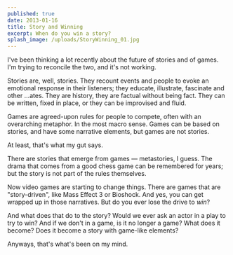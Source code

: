 ```yaml
---
published: true
date: 2013-01-16
title: Story and Winning
excerpt: When do you win a story?
splash_image: /uploads/StoryWinning_01.jpg
---
```

I've been thinking a lot recently about the future of stories and of games. I'm trying to reconcile the two, and it's not working.

Stories are, well, stories. They recount events and people to evoke an emotional response in their listeners; they educate, illustrate, fascinate and other …ates. They are history, they are factual without being fact. They can be written, fixed in place, or they can be improvised and fluid.

Games are agreed-upon rules for people to compete, often with an overarching metaphor. In the most macro sense. Games can be based on stories, and have some narrative elements, but games are not stories.

At least, that's what my gut says.

There are stories that emerge from games — metastories, I guess. The drama that comes from a good chess game can be remembered for years; but the story is not part of the rules themselves.

Now video games are starting to change things. There are games that are "story-driven", like Mass Effect 3 or Bioshock. And yes, you can get wrapped up in those narratives.
But do you ever lose the drive to *win*?

And what does that do to the story? Would we ever ask an actor in a play to try to win? And if we don't in a game, is it no longer a game? What does it become? Does it become a story with game-like elements?

Anyways, that's what's been on my mind.
